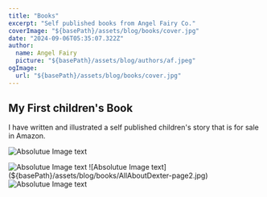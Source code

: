 ```yaml
---
title: "Books"
excerpt: "Self published books from Angel Fairy Co."
coverImage: "${basePath}/assets/blog/books/cover.jpg"
date: "2024-09-06T05:35:07.322Z"
author:
  name: Angel Fairy
  picture: "${basePath}/assets/blog/authors/af.jpeg"
ogImage:
  url: "${basePath}/assets/blog/books/cover.jpg"
---
```



## My First children's Book  

I have written and illustrated a self published children's story that is for sale in Amazon. 

![Absolutue Image text](${basePath}/assets/blog/books/AllAboutDexter-cover.jpg)

![Absolutue Image text](${basePath}/assets/blog/books/AllAboutDexter-page1.jpg)
![Absolutue Image text](${basePath}/assets/blog/books/AllAboutDexter-page2.jpg)
![Absolutue Image text](${basePath}/assets/blog/books/AllAboutDexter-page3.jpg)



